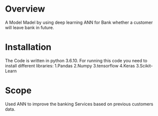 # Overview
A Model Madel by using deep learning ANN for Bank whether a customer will leave bank in future.

# Installation
The Code is written in python 3.6.10. For running this code you need to install different libraries:
1.Pandas
2.Numpy
3.tensorflow
4.Keras
3.Scikit-Learn

# Scope
Used ANN to improve the banking Services based on previous customers data.
